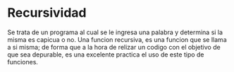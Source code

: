 # Recursividad

Se trata de un programa al cual se le ingresa una palabra y determina si la misma es capicua o no.
Una funcion recursiva, es una funcion que se llama a si misma; de forma que a la hora de relizar un
codigo con el objetivo de que sea depurable, es una excelente practica el uso de este tipo de funciones.
